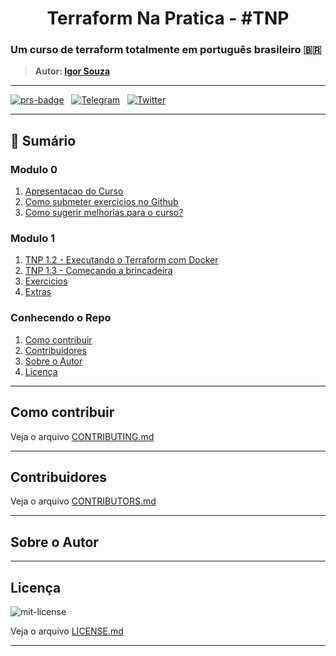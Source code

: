 <h1 align="center">Terraform Na Pratica - #TNP </h1>

### Um curso de terraform totalmente em português brasileiro 🇧🇷

> **Autor: [Igor Souza](https://twitter.com/igordcsouza)**

---
[![prs-badge]][prs-link] &nbsp; [![Telegram][telegram-badge]][telegram-link] &nbsp; [![Twitter][twitter-badge]][twitter-intent]  

---

## 📖 Sumário

### Modulo 0
1. [Apresentacao do Curso](modulos/modulo_00/tnp_01.md)
1. [Como submeter exercicios no Github](modulos/modulo_00/tnp_02.md)
1. [Como sugerir melhorias para o curso?](modulos/modulo_00/tnp_03.md)

### Modulo 1
1. [TNP 1.2 - Executando o Terraform com Docker](modulos/modulo_01/tnp_02.md)
1. [TNP 1.3 - Comecando a brincadeira](modulos/modulo_01/tnp_03.md)
1. [Exercicios](modulos/modulo_01/exercicio/descricao.md) 
1. [Extras](modulos/modulo_01/extras.md)


### Conhecendo o Repo
1. [Como contribuir](#Como-contribuir)
1. [Contribuidores](#Contribuidores)
1. [Sobre o Autor](#Sobre-o-Autor)
1. [Licença](#Licença)

---

## Como contribuir

Veja o arquivo [CONTRIBUTING.md](CONTRIBUTING.md)

---
## Contribuidores

Veja o arquivo [CONTRIBUTORS.md](CONTRIBUTORS.md)

---

##  Sobre o Autor

---

##  Licença

![mit-license](https://img.shields.io/badge/license-MIT-green) 

 Veja o arquivo [LICENSE.md](LICENSE.md)

---

<!--
Links 
-->
[prs-badge]:https://img.shields.io/static/v1?label=%E2%9D%A4%20Pull%20Requests&message=S%C3%A3o%20Bem%20Vindos!&color=brightgreen&style=for-the-badge
[prs-link]:https://github.com/igordcsouza/terraform-na-pratica/pulls
[telegram-badge]:https://img.shields.io/static/v1?label=Telegram&message=Terraform%20Community%20Course&color=blue&style=for-the-badge
[telegram-link]:https://telegram.org 
[twitter-badge]:https://img.shields.io/twitter/url/http/shields.io.svg?style=for-the-badge&logo=twitter
[twitter-intent]:https://twitter.com/intent/tweet?url=https://gist.github.com/igordcsouza/b0c5b1eeeeeced963d1ccccbee665bea&via=igordcsouza&text=Um%20curso%20de%20terraform%20totalmente%20em%20🇧🇷&hashtags=curso,terraform,free


